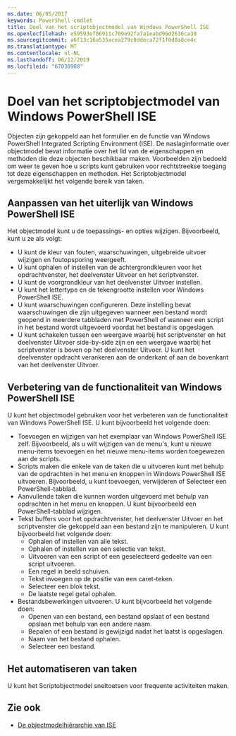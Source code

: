 ```yaml
---
ms.date: 06/05/2017
keywords: PowerShell-cmdlet
title: Doel van het scriptobjectmodel van Windows PowerShell ISE
ms.openlocfilehash: e59593ef06911c709e92fa7a1eabd96d2636ca30
ms.sourcegitcommit: a6f13c16a535acea279c0ddeca72f1f0d8a8ce4c
ms.translationtype: MT
ms.contentlocale: nl-NL
ms.lasthandoff: 06/12/2019
ms.locfileid: "67030908"
---
```

# <a name="purpose-of-the-windows-powershell-ise-scripting-object-model"></a>Doel van het scriptobjectmodel van Windows PowerShell ISE

Objecten zijn gekoppeld aan het formulier en de functie van Windows PowerShell Integrated Scripting Environment (ISE). De naslaginformatie over objectmodel bevat informatie over het lid van de eigenschappen en methoden die deze objecten beschikbaar maken. Voorbeelden zijn bedoeld om weer te geven hoe u scripts kunt gebruiken voor rechtstreekse toegang tot deze eigenschappen en methoden. Het Scriptobjectmodel vergemakkelijkt het volgende bereik van taken.

## <a name="customizing-the-appearance-of-windows-powershell-ise"></a>Aanpassen van het uiterlijk van Windows PowerShell ISE

Het objectmodel kunt u de toepassings- en opties wijzigen. Bijvoorbeeld, kunt u ze als volgt:

- U kunt de kleur van fouten, waarschuwingen, uitgebreide uitvoer wijzigen en foutopsporing weergeeft.
- U kunt ophalen of instellen van de achtergrondkleuren voor het opdrachtvenster, het deelvenster Uitvoer en het scriptvenster.
- U kunt de voorgrondkleur van het deelvenster Uitvoer instellen.
- U kunt het lettertype en de tekengrootte instellen voor Windows PowerShell ISE.
- U kunt waarschuwingen configureren. Deze instelling bevat waarschuwingen die zijn uitgegeven wanneer een bestand wordt geopend in meerdere tabbladen met PowerShell of wanneer een script in het bestand wordt uitgevoerd voordat het bestand is opgeslagen.
- U kunt schakelen tussen een weergave waarbij het scriptvenster en het deelvenster Uitvoer side-by-side zijn en een weergave waarbij het scriptvenster is boven op het deelvenster Uitvoer. U kunt het deelvenster opdracht verankeren aan de onderkant of aan de bovenkant van het deelvenster Uitvoer.

## <a name="enhancing-the-functionality-of-windows-powershell-ise"></a>Verbetering van de functionaliteit van Windows PowerShell ISE

U kunt het objectmodel gebruiken voor het verbeteren van de functionaliteit van Windows PowerShell ISE. U kunt bijvoorbeeld het volgende doen:

- Toevoegen en wijzigen van het exemplaar van Windows PowerShell ISE zelf. Bijvoorbeeld, als u wilt wijzigen van de menu's, kunt u nieuwe menu-items toevoegen en het nieuwe menu-items worden toegewezen aan de scripts.
- Scripts maken die enkele van de taken die u uitvoeren kunt met behulp van de opdrachten in het menu en knoppen in Windows PowerShell ISE uitvoeren. Bijvoorbeeld, u kunt toevoegen, verwijderen of Selecteer een PowerShell-tabblad.
- Aanvullende taken die kunnen worden uitgevoerd met behulp van opdrachten in het menu en knoppen. U kunt bijvoorbeeld een PowerShell-tabblad wijzigen.
- Tekst buffers voor het opdrachtvenster, het deelvenster Uitvoer en het scriptvenster die gekoppeld aan een bestand zijn te manipuleren. U kunt bijvoorbeeld het volgende doen:
  - Ophalen of instellen van alle tekst.
  - Ophalen of instellen van een selectie van tekst.
  - Uitvoeren van een script of een geselecteerd gedeelte van een script uitvoeren.
  - Een regel in beeld schuiven.
  - Tekst invoegen op de positie van een caret-teken.
  - Selecteer een blok tekst.
  - De laatste regel getal ophalen.
- Bestandsbewerkingen uitvoeren. U kunt bijvoorbeeld het volgende doen:
  - Openen van een bestand, een bestand opslaat of een bestand opslaan met behulp van een andere naam.
  - Bepalen of een bestand is gewijzigd nadat het laatst is opgeslagen.
  - Naam van het bestand ophalen.
  - Selecteer een bestand.

## <a name="automating-tasks"></a>Het automatiseren van taken

U kunt het Scriptobjectmodel sneltoetsen voor frequente activiteiten maken.

## <a name="see-also"></a>Zie ook

- [De objectmodelhiërarchie van ISE](The-ISE-Object-Model-Hierarchy.md)
